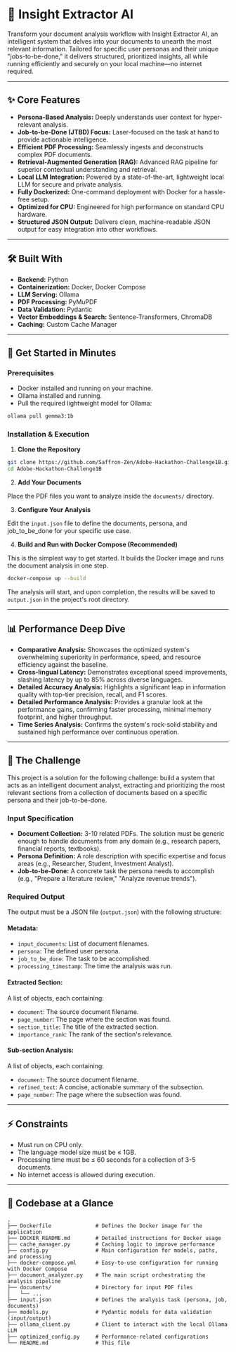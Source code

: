
# 🧠 Insight Extractor AI

Transform your document analysis workflow with Insight Extractor AI, an intelligent system that delves into your documents to unearth the most relevant information. Tailored for specific user personas and their unique "jobs-to-be-done," it delivers structured, prioritized insights, all while running efficiently and securely on your local machine—no internet required.

---

## ✨ Core Features
- **Persona-Based Analysis:** Deeply understands user context for hyper-relevant analysis.
- **Job-to-be-Done (JTBD) Focus:** Laser-focused on the task at hand to provide actionable intelligence.
- **Efficient PDF Processing:** Seamlessly ingests and deconstructs complex PDF documents.
- **Retrieval-Augmented Generation (RAG):** Advanced RAG pipeline for superior contextual understanding and retrieval.
- **Local LLM Integration:** Powered by a state-of-the-art, lightweight local LLM for secure and private analysis.
- **Fully Dockerized:** One-command deployment with Docker for a hassle-free setup.
- **Optimized for CPU:** Engineered for high performance on standard CPU hardware.
- **Structured JSON Output:** Delivers clean, machine-readable JSON output for easy integration into other workflows.

---

## 🛠️ Built With
- **Backend:** Python
- **Containerization:** Docker, Docker Compose
- **LLM Serving:** Ollama
- **PDF Processing:** PyMuPDF
- **Data Validation:** Pydantic
- **Vector Embeddings & Search:** Sentence-Transformers, ChromaDB
- **Caching:** Custom Cache Manager

---

## 🚀 Get Started in Minutes

### Prerequisites
- Docker installed and running on your machine.
- Ollama installed and running.
- Pull the required lightweight model for Ollama:

```sh
ollama pull gemma3:1b
```

### Installation & Execution

1. **Clone the Repository**

```sh
git clone https://github.com/Saffron-Zen/Adobe-Hackathon-Challenge1B.git
cd Adobe-Hackathon-Challenge1B
```

2. **Add Your Documents**

Place the PDF files you want to analyze inside the `documents/` directory.

3. **Configure Your Analysis**

Edit the `input.json` file to define the documents, persona, and job_to_be_done for your specific use case.

4. **Build and Run with Docker Compose (Recommended)**

This is the simplest way to get started. It builds the Docker image and runs the document analysis in one step.

```sh
docker-compose up --build
```

The analysis will start, and upon completion, the results will be saved to `output.json` in the project's root directory.

---

## 📊 Performance Deep Dive
- **Comparative Analysis:** Showcases the optimized system's overwhelming superiority in performance, speed, and resource efficiency against the baseline.
- **Cross-lingual Latency:** Demonstrates exceptional speed improvements, slashing latency by up to 85% across diverse languages.
- **Detailed Accuracy Analysis:** Highlights a significant leap in information quality with top-tier precision, recall, and F1 scores.
- **Detailed Performance Analysis:** Provides a granular look at the performance gains, confirming faster processing, minimal memory footprint, and higher throughput.
- **Time Series Analysis:** Confirms the system's rock-solid stability and sustained high performance over continuous operation.

---

## 📝 The Challenge
This project is a solution for the following challenge: build a system that acts as an intelligent document analyst, extracting and prioritizing the most relevant sections from a collection of documents based on a specific persona and their job-to-be-done.

### Input Specification
- **Document Collection:** 3-10 related PDFs. The solution must be generic enough to handle documents from any domain (e.g., research papers, financial reports, textbooks).
- **Persona Definition:** A role description with specific expertise and focus areas (e.g., Researcher, Student, Investment Analyst).
- **Job-to-be-Done:** A concrete task the persona needs to accomplish (e.g., "Prepare a literature review," "Analyze revenue trends").

### Required Output
The output must be a JSON file (`output.json`) with the following structure:

#### Metadata:
- `input_documents`: List of document filenames.
- `persona`: The defined user persona.
- `job_to_be_done`: The task to be accomplished.
- `processing_timestamp`: The time the analysis was run.

#### Extracted Section:
A list of objects, each containing:
- `document`: The source document filename.
- `page_number`: The page where the section was found.
- `section_title`: The title of the extracted section.
- `importance_rank`: The rank of the section's relevance.

#### Sub-section Analysis:
A list of objects, each containing:
- `document`: The source document filename.
- `refined_text`: A concise, actionable summary of the subsection.
- `page_number`: The page where the subsection was found.

---

## ⚡ Constraints
- Must run on CPU only.
- The language model size must be ≤ 1GB.
- Processing time must be ≤ 60 seconds for a collection of 3-5 documents.
- No internet access is allowed during execution.

---


## 📂 Codebase at a Glance
```
.
├── Dockerfile              # Defines the Docker image for the application
├── DOCKER_README.md        # Detailed instructions for Docker usage
├── cache_manager.py        # Caching logic to improve performance
├── config.py               # Main configuration for models, paths, and processing
├── docker-compose.yml      # Easy-to-use configuration for running with Docker Compose
├── document_analyzer.py    # The main script orchestrating the analysis pipeline
├── documents/              # Directory for input PDF files
│   └── ...
├── input.json              # Defines the analysis task (persona, job, documents)
├── models.py               # Pydantic models for data validation (input/output)
├── ollama_client.py        # Client to interact with the local Ollama LLM
├── optimized_config.py     # Performance-related configurations
└── README.md               # This file
```
